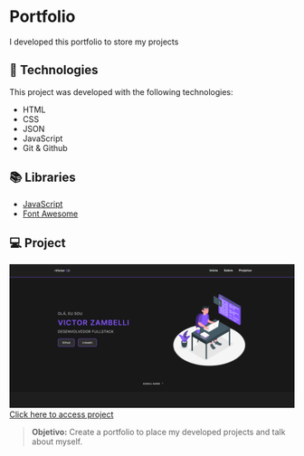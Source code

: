 # Portfolio
I developed this portfolio to store my projects

## 🚀 Technologies
This project was developed with the following technologies:
- HTML
- CSS
- JSON
- JavaScript
- Git & Github

## 📚 Libraries
- [JavaScript](https://developer.mozilla.org/pt-BR/docs/Web/JavaScript)
- [Font Awesome](https://fontawesome.com/)

## 💻 Project
![preview](./assets/preview.png/)
[Click here to access project](https://victorzambelli.github.io/)
> **Objetivo:** Create a portfolio to place my developed projects and talk about myself.
